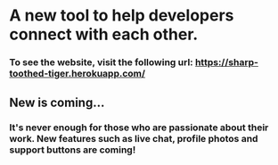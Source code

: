 # A new tool to help developers connect with each other.

### To see the website, visit the following url: https://sharp-toothed-tiger.herokuapp.com/

## New is coming...

### It's never enough for those who are passionate about their work. New features such as live chat, profile photos and support buttons are coming!
